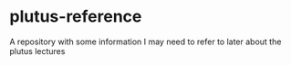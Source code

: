 # plutus-reference
A repository with some information I may need to refer to later about the plutus lectures
